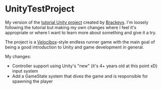 # UnityTestProject

My version of the [tutorial Unity project](https://www.youtube.com/watch?v=j48LtUkZRjU&list=PLPV2KyIb3jR53Jce9hP7G5xC4O9AgnOuL&index=1) created by [Brackeys](https://www.youtube.com/@Brackeys). I'm loosely following the tutorial but making my own changes where I feel it's appropriate or where I want to learn more about something and give it a try.

The project is a [Velocibox](https://www.shawnbeckgames.com/velocibox/)-style endless runner game with the main goal of being a good introduction to Unity and game development in general.

My changes:
* Controller support using Unity's "new" (it's 4+ years old at this point xD) input system
* Add a GameState system that dives the game and is responsible for spawning the player

